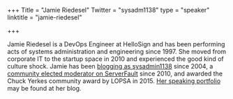 +++
Title = "Jamie Riedesel"
Twitter = "sysadm1138"
type = "speaker"
linktitle = "jamie-riedesel"

+++

Jamie Riedesel is a DevOps Engineer at HelloSign and has been performing acts of systems administration and engineering since 1997. She moved from corporate IT to the startup space in 2010 and experienced the good kind of culture shock. Jamie has been [blogging as sysadmin1138](http://sysadmin1138.net/) since 2004,  a [community elected moderator on ServerFault](http://serverfault.com/users/3038/sysadmin1138) since 2010, and awarded the Chuck Yerkes community award by LOPSA in 2015. [Her speaking portfolio](http://sysadmin1138.net/mt/blog/speaking-resume.shtml) may be found at her blog.
